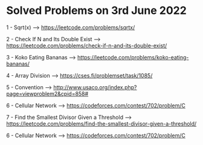 # Solved Problems on 3rd June 2022

1 - Sqrt(x) --> https://leetcode.com/problems/sqrtx/

2 - Check If N and Its Double Exist --> https://leetcode.com/problems/check-if-n-and-its-double-exist/

3 - Koko Eating Bananas --> https://leetcode.com/problems/koko-eating-bananas/

4 - Array Division --> https://cses.fi/problemset/task/1085/

5 - Convention --> http://www.usaco.org/index.php?page=viewproblem2&cpid=858#

6 - Cellular Network --> https://codeforces.com/contest/702/problem/C

7 - Find the Smallest Divisor Given a Threshold --> https://leetcode.com/problems/find-the-smallest-divisor-given-a-threshold/

6 - Cellular Network --> https://codeforces.com/contest/702/problem/C